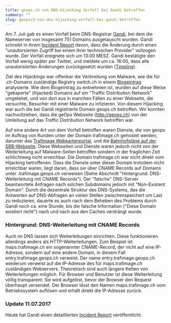 ```yaml
---
title: geops.ch von DNS-Hijacking Vorfall bei Gandi betroffen
summary: ""
slug: geopsch-von-dns-hijacking-vorfall-bei-gandi-betroffen
---
```

Am 7. Juli gab es einen Vorfall beim DNS-Registrar [Gandi](https://www.gandi.net/), bei dem die Nameserver von insgesamt 751 Domains ausgetauscht wurden. Gandi schreibt in ihrem [Incident Report](https://news.gandi.net/en/2017/07/report-on-july-7-2017-incident/) davon, dass die Änderung durch einen "unautorsierten Zugriff bei einem ihrer technischen Provider" vollzogen wurde. Der Vorfall ereignete sich um 13:00 MESZ. Gandi bestätigte den Vorfall wenig später per Twitter, und meldete um ca. 16:00, dass alle unautorisierten Änderungen zurückgesetzt wurden ([Timeline](https://news.gandi.net/en/2017/07/report-on-july-7-2017-incident/)).

Ziel des Hijackings war offenbar die Verbreitung von Malware, wie die für .ch-Domains zuständige Registry switch.ch in einem [Blogeintrag](https://securityblog.switch.ch/2017/07/07/94-ch-li-domain-names-hijacked-and-used-for-drive-by/) analysierte. Wie dem Blogeintrag zu entnehmen ist, wurden auf diese Weise "gekaperte" (hijacked) Domains auf ein "Traffic Distribution Network" umgeleitet, und von dort aus in manchen Fällen zu einer Webseite, die versuchte, Besucher mit einer Malware zu infizieren. Von diesem Hijacking war auch die bei Gandi registrierte Domain geops.ch betroffen. Wir konnten nachvollziehen, dass die geOps Webseite (http://geops.ch) von der Umleitung auf das Traffic Distribution Network betroffen war.

Auf eine andere Art von dem Vorfall betroffen waren Dienste, die von geops im Auftrag von Kunden unter der Domain trafimage.ch gehostet werden, darunter das [Trafimage Webkartenportal](https://maps.trafimage.ch/), und die [Bahnhofpläne auf der SBB-Webseite](https://www.sbb.ch/de/bahnhof-services/bahnhoefe/bahnhof-bern.html). Diese Webseiten und Dienste waren jedoch nicht von der Weiterleitung auf Malware-Seiten betroffen sondern in der fraglichen Zeit schlichtweg nicht erreichbar. Die Domain trafimage.ch war nicht direkt vom Hijacking betroffenen. Dass die Dienste unter dieser Domain trotzdem nicht erreichbar waren, liegt daran, dass sie über CNAME Records auf Domains unter .trafimage.geops.ch verweisen (Siehe Abschnitt "Hintergrund: DNS-Weiterleitung mit CNAME Records"). Der "falsche" DNS-Server beantwortete Anfragen nach solchen Subdomains jedoch mit "Non-Existent Domain". Durch die dezentrale Struktur des DNS-Systems, das die Antworten auf DNS-Abfragen an vielen Stellen zwischenspeichert um Last zu reduzieren, dauerte es auch nach dem Beheben des Problems durch Gandi noch ca. eine Stunde, bis die falsche Information ("Diese Domain existiert nicht") nach und nach aus den Caches verdrängt wurde.

### Hintergrund: DNS-Weiterleitung mit CNAME Records

Auch im DNS lassen sich Weiterleitungen einrichten. Diese funktionieren allerdings anders als HTTP-Weiterleitungen. Zum Beispiel ist maps.trafimage.ch ein sogenannter CNAME-Record, der nicht auf eine IP-Adresse, sondern auf eine andere Domain, in diesem Fall entry.trafimage.geops.ch verweist. Der name entry.trafimage.geops.ch wiederum verweist auf die IP-Adresse des für maps.trafimage.ch zuständigen Webservers. Theoretisch sind auch längere Ketten von Weiterleitungen möglich. Für Browser und Benutzer ist diese Weiterleitung völlig transparent: Sie wird aufgelöst, bevor der Browser den Request überhaupt versendet. Der Browser lässt den Namen maps.trafimage.ch vom Betriebssystem auflösen und erhält direkt die IP-Adresse zurück.

### Update 11.07.2017

Heute hat Gandi einen detaillierten [Incident Report](https://news.gandi.net/en/2017/07/detailed-incident-report/) veröffentlicht.